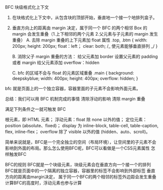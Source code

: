 BFC 块级格式化上下文

1. 在块格式化上下文中，从包含块的顶部开始，垂直地一个接一个地排列盒子。
2. 垂直方向上的距离由 margin 决定，属于同一个 BFC 的两个相邻 Box 的 margin 会发生重叠（1.上下相邻的两个元素 2.父元素与子元素的 margin 发生重叠）
   A. 去除 margin 重叠的上下元素加 float 属性
   .top, .btm {
        width: 200px;
        height: 200px;
        float：left；
        clear: both; /_ 使元素能够垂直排列 _/
   }

    B. 消除父子 margin 重叠的方法：
        给父元素加 border
        设置父元素的 padding 或者 margin
        给父元素添加 overflow：hidden

    C. bfc 的区域不会与 float 的元素区域重叠
        .main {
            background: deepskyblue;
            width: 400px;
            height: 400px;
            overflow: hidden;
        }

bfc 就是页面上的一个独立容器，容器里面的子元素不会影响外面元素。

总结：我们可以用 BFC 机制完成的事情
清除浮动的影响
清除 margin 重叠

满足下列条件之一就可触发 BFC

根元素，即 HTML 元素；
浮动元素：float 除 none 以外的值；
定位元素：position (absolute、fixed)；
display 为 inline-block, table-cell, table-caption, flex, inline-flex；
overflow 除了 visible 以外的值 (hidden、auto、scroll)。

简单来说就是，BFC是一个完全独立的空间（布局环境），让空间里的子元素不会影响到外面的布局。那么怎么使用BFC呢，BFC可以看做是一个CSS元素属性
怎样触发BFC

BFC的规则
BFC就是一个块级元素，块级元素会在垂直方向一个接一个的排列
BFC就是页面中的一个隔离的独立容器，容器里的标签不会影响到外部标签
垂直方向的距离由margin决定， 属于同一个BFC的两个相邻的标签外边距会发生重叠
计算BFC的高度时，浮动元素也参与计算

